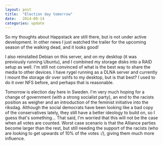 ```yaml
---
layout: post
title:  "Election day tomorrow"
date:   2014-09-14
categories: update
---
```


So my thoughts about Happstack are still there, but is not under active
development. In other news I just watched the trailer for the upcoming season
of the walking dead, and it looks good!

I also reinstalled Debian on this server, and on my desktop (it was previously
running Ubuntu), and I combined my storage disks into a RAID setup as well. I'm
still not convinced of what is the best way to share the media to other
devices. I have rygel running as a DLNA server and currently I mount the
storage dir over sshfs to my desktop, but is that best? I used to do it over
NFS before, and perhaps that is reasonable.

Tomorrow is election day here in Sweden. I'm very much hoping for a change of
government (with a strong socialist party), an end to the racists position as
weigher and an introduction of the feminist initiative into the riksdag.
Although the social democrats have been looking like a bad copy of the
conservatives lately, they still have a better ideology to build on, so I guess
that's something… That said, I'm worried that this will not be the case when
all votes are counted. Worst case scenario is that the Alliance parties become
larger than the rest, but still needing the support of the racists (who are
looking to get upwards of 10% of the votes :/), giving them much more
influence. 

